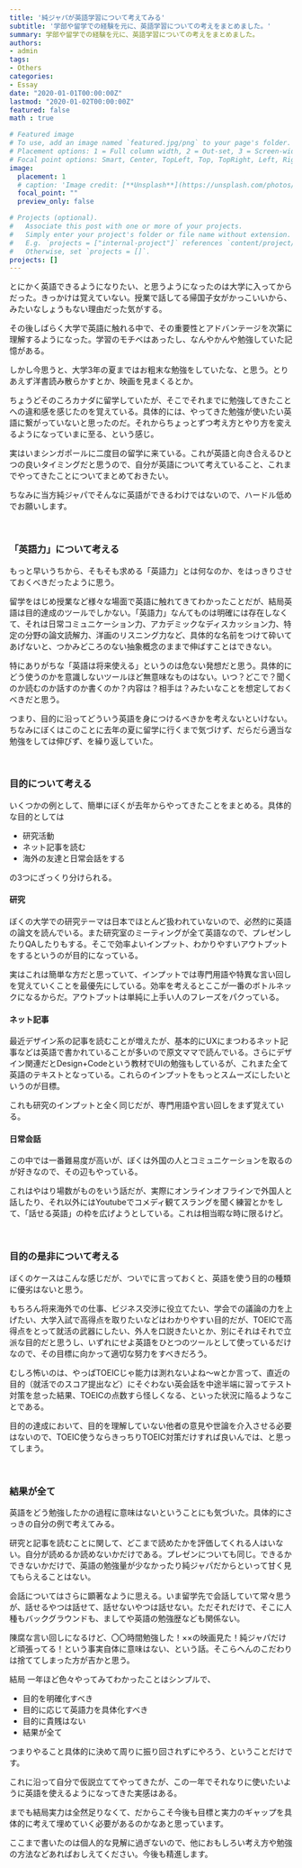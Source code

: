 ```yaml
---
title: '純ジャパが英語学習について考えてみる'
subtitle: '学部や留学での経験を元に、英語学習についての考えをまとめました。'
summary: 学部や留学での経験を元に、英語学習についての考えをまとめました。
authors:
- admin
tags:
- Others
categories:
- Essay
date: "2020-01-01T00:00:00Z"
lastmod: "2020-01-02T00:00:00Z"
featured: false
math : true

# Featured image
# To use, add an image named `featured.jpg/png` to your page's folder.
# Placement options: 1 = Full column width, 2 = Out-set, 3 = Screen-width
# Focal point options: Smart, Center, TopLeft, Top, TopRight, Left, Right, BottomLeft, Bottom, BottomRight
image:
  placement: 1
  # caption: 'Image credit: [**Unsplash**](https://unsplash.com/photos/CpkOjOcXdUY)'
  focal_point: ""
  preview_only: false

# Projects (optional).
#   Associate this post with one or more of your projects.
#   Simply enter your project's folder or file name without extension.
#   E.g. `projects = ["internal-project"]` references `content/project/deep-learning/index.md`.
#   Otherwise, set `projects = []`.
projects: []
---
```


とにかく英語できるようになりたい、と思うようになったのは大学に入ってからだった。きっかけは覚えていない。授業で話してる帰国子女がかっこいいから、みたいなしょうもない理由だった気がする。

その後しばらく大学で英語に触れる中で、その重要性とアドバンテージを次第に理解するようになった。学習のモチベはあったし、なんやかんや勉強していた記憶がある。

しかし今思うと、大学3年の夏まではお粗末な勉強をしていたな、と思う。とりあえず洋書読み散らかすとか、映画を見まくるとか。

ちょうどそのころカナダに留学していたが、そこでそれまでに勉強してきたことへの違和感を感じたのを覚えている。具体的には、やってきた勉強が使いたい英語に繋がっていないと思ったのだ。それからちょっとずつ考え方とやり方を変えるようになっていまに至る、という感じ。

実はいまシンガポールに二度目の留学に来ている。これが英語と向き合えるひとつの良いタイミングだと思うので、自分が英語について考えていること、これまでやってきたことについてまとめておきたい。

ちなみに当方純ジャパでそんなに英語ができるわけではないので、ハードル低めでお願いします。

<br>

### 「英語力」について考える

もっと早いうちから、そもそも求める「英語力」とは何なのか、をはっきりさせておくべきだったように思う。

留学をはじめ授業など様々な場面で英語に触れてきてわかったことだが、結局英語は目的達成のツールでしかない。「英語力」なんてものは明確には存在しなくて、それは日常コミュニケーション力、アカデミックなディスカッション力、特定の分野の論文読解力、洋画のリスニング力など、具体的な名前をつけて砕いてあげないと、つかみどころのない抽象概念のままで伸ばすことはできない。

特にありがちな「英語は将来使える」というのは危ない発想だと思う。具体的にどう使うのかを意識しないツールほど無意味なものはない。いつ？どこで？聞くのか読むのか話すのか書くのか？内容は？相手は？みたいなことを想定しておくべきだと思う。

つまり、目的に沿ってどういう英語を身につけるべきかを考えないといけない。ちなみにぼくはこのことに去年の夏に留学に行くまで気づけず、だらだら適当な勉強をしては伸びず、を繰り返していた。

<br>

### 目的について考える
いくつかの例として、簡単にぼくが去年からやってきたことをまとめる。具体的な目的としては

 - 研究活動
 - ネット記事を読む
 - 海外の友達と日常会話をする

の3つにざっくり分けられる。

#### 研究

ぼくの大学での研究テーマは日本でほとんど扱われていないので、必然的に英語の論文を読んでいる。また研究室のミーティングが全て英語なので、プレゼンしたりQAしたりもする。そこで効率よいインプット、わかりやすいアウトプットをするというのが目的になっている。

実はこれは簡単な方だと思っていて、インプットでは専門用語や特異な言い回しを覚えていくことを最優先にしている。効率を考えるとここが一番のボトルネックになるからだ。アウトプットは単純に上手い人のフレーズをパクっている。

#### ネット記事

最近デザイン系の記事を読むことが増えたが、基本的にUXにまつわるネット記事などは英語で書かれていることが多いので原文ママで読んでいる。さらにデザイン関連だとDesign+Codeという教材でUIの勉強もしているが、これまた全て英語のテキストとなっている。これらのインプットをもっとスムーズにしたいというのが目標。

これも研究のインプットと全く同じだが、専門用語や言い回しをまず覚えている。

#### 日常会話

この中では一番難易度が高いが、ぼくは外国の人とコミュニケーションを取るのが好きなので、その辺もやっている。

これはやはり場数がものをいう話だが、実際にオンラインオフラインで外国人と話したり、それ以外にはYoutubeでコメディ観てスラングを聞く練習とかをして、「話せる英語」の枠を広げようとしている。これは相当暇な時に限るけど。

<br>

### 目的の是非について考える
ぼくのケースはこんな感じだが、ついでに言っておくと、英語を使う目的の種類に優劣はないと思う。

もちろん将来海外での仕事、ビジネス交渉に役立てたい、学会での議論の力を上げたい、大学入試で高得点を取りたいなどはわかりやすい目的だが、TOEICで高得点をとって就活の武器にしたい、外人を口説きたいとか、別にそれはそれで立派な目的だと思うし、いずれにせよ英語をひとつのツールとして使っているだけなので、その目標に向かって適切な努力をすべきだろう。

むしろ怖いのは、やっぱTOEICじゃ能力は測れないよね〜wとか言って、直近の目的（就活でのスコア提出など）にそぐわない英会話を中途半端に習ってテスト対策を怠った結果、TOEICの点数すら怪しくなる、といった状況に陥るようなことである。

目的の達成において、目的を理解していない他者の意見や世論を介入させる必要はないので、TOEIC使うならきっちりTOEIC対策だけすれば良いんでは、と思ってしまう。

<br>

### 結果が全て
英語をどう勉強したかの過程に意味はないということにも気づいた。具体的にさっきの自分の例で考えてみる。

研究と記事を読むことに関して、どこまで読めたかを評価してくれる人はいない。自分が読めるか読めないかだけである。プレゼンについても同じ。できるかできないかだけで、英語の勉強量が少なかったり純ジャパだからといって甘く見てもらえることはない。

会話についてはさらに顕著なように思える。いま留学先で会話していて常々思うが、話せるやつは話せて、話せないやつは話せない。ただそれだけで、そこに人種もバックグラウンドも、ましてや英語の勉強歴なども関係ない。

陳腐な言い回しになるけど、〇〇時間勉強した！××の映画見た！純ジャパだけど頑張ってる！という事実自体に意味はない、という話。そこらへんのこだわりは捨ててしまった方が吉かと思う。

結局
一年ほど色々やってみてわかったことはシンプルで、

 - 目的を明確化すべき
 - 目的に応じて英語力を具体化すべき
 - 目的に貴賎はない
 - 結果が全て

つまりやること具体的に決めて周りに振り回されずにやろう、ということだけです。

これに沿って自分で仮説立ててやってきたが、この一年でそれなりに使いたいように英語を使えるようになってきた実感はある。

までも結局実力は全然足りなくて、だからこそ今後も目標と実力のギャップを具体的に考えて埋めていく必要があるのかなあと思っています。

ここまで書いたのは個人的な見解に過ぎないので、他におもしろい考え方や勉強の方法などあればおしえてください。今後も精進します。